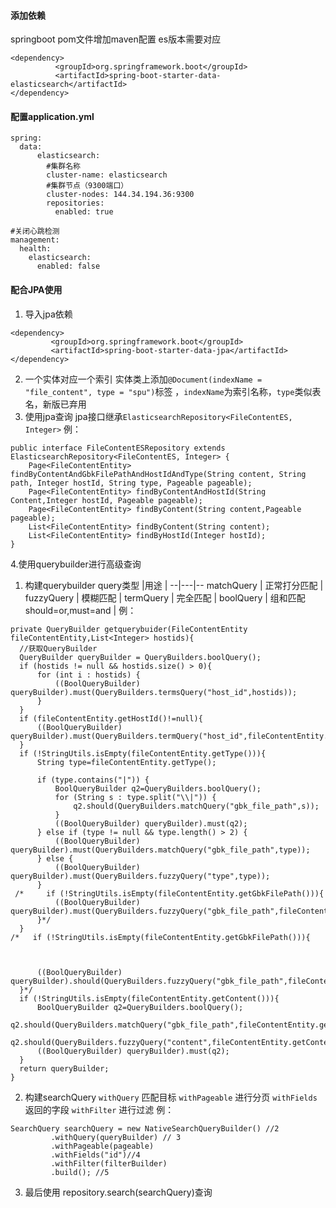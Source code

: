 #### 添加依赖
springboot pom文件增加maven配置
es版本需要对应
```
<dependency>
          <groupId>org.springframework.boot</groupId>
          <artifactId>spring-boot-starter-data-elasticsearch</artifactId>
</dependency>
```
#### 配置application.yml
```
spring:
  data:
      elasticsearch:
        #集群名称
        cluster-name: elasticsearch
        #集群节点（9300端口）
        cluster-nodes: 144.34.194.36:9300
        repositories:
          enabled: true
```
```
#关闭心跳检测
management:
  health:
    elasticsearch:
      enabled: false
```
#### 配合JPA使用
1. 导入jpa依赖
```
<dependency>
         <groupId>org.springframework.boot</groupId>
         <artifactId>spring-boot-starter-data-jpa</artifactId>
</dependency>
```
2. 一个实体对应一个索引
实体类上添加`@Document(indexName = "file_content", type = "spu")`标签 ，`indexName`为索引名称，`type`类似表名，新版已弃用
3. 使用jpa查询
jpa接口继承`ElasticsearchRepository<FileContentES, Integer>`
例：
```
public interface FileContentESRepository extends ElasticsearchRepository<FileContentES, Integer> {
    Page<FileContentEntity> findByContentAndGbkFilePathAndHostIdAndType(String content, String path, Integer hostId, String type, Pageable pageable);
    Page<FileContentEntity> findByContentAndHostId(String Content,Integer hostId, Pageable pageable);
    Page<FileContentEntity> findByContent(String content,Pageable pageable);
    List<FileContentEntity> findByContent(String content);
    List<FileContentEntity> findByHostId(Integer hostId);
}
```
4.使用querybuilder进行高级查询
  1. 构建querybuilder
      query类型  |用途   |
      --|---|--
      matchQuery  | 正常打分匹配   |
      fuzzyQuery  | 模糊匹配  |
      termQuery | 完全匹配 |
      boolQuery  | 组和匹配 should=or,must=and |
  例：
  ```
  private QueryBuilder getquerybuider(FileContentEntity fileContentEntity,List<Integer> hostids){
    //获取QueryBuilder
    QueryBuilder queryBuilder = QueryBuilders.boolQuery();
    if (hostids != null && hostids.size() > 0){
        for (int i : hostids) {
            ((BoolQueryBuilder) queryBuilder).must(QueryBuilders.termsQuery("host_id",hostids));
        }
    }
    if (fileContentEntity.getHostId()!=null){
        ((BoolQueryBuilder) queryBuilder).must(QueryBuilders.termQuery("host_id",fileContentEntity.getHostId()));
    }
    if (!StringUtils.isEmpty(fileContentEntity.getType())){
        String type=fileContentEntity.getType();

        if (type.contains("|")) {
            BoolQueryBuilder q2=QueryBuilders.boolQuery();
            for (String s : type.split("\\|")) {
                q2.should(QueryBuilders.matchQuery("gbk_file_path",s));
            }
            ((BoolQueryBuilder) queryBuilder).must(q2);
        } else if (type != null && type.length() > 2) {
            ((BoolQueryBuilder) queryBuilder).must(QueryBuilders.matchQuery("gbk_file_path",type));
        } else {
            ((BoolQueryBuilder) queryBuilder).must(QueryBuilders.fuzzyQuery("type",type));
        }
   /*     if (!StringUtils.isEmpty(fileContentEntity.getGbkFilePath())){
            ((BoolQueryBuilder) queryBuilder).must(QueryBuilders.fuzzyQuery("gbk_file_path",fileContentEntity.getGbkFilePath()));
        }*/
    }
 /*   if (!StringUtils.isEmpty(fileContentEntity.getGbkFilePath())){



        ((BoolQueryBuilder) queryBuilder).should(QueryBuilders.fuzzyQuery("gbk_file_path",fileContentEntity.getGbkFilePath()));
    }*/
    if (!StringUtils.isEmpty(fileContentEntity.getContent())){
        BoolQueryBuilder q2=QueryBuilders.boolQuery();
        q2.should(QueryBuilders.matchQuery("gbk_file_path",fileContentEntity.getGbkFilePath()));
        q2.should(QueryBuilders.fuzzyQuery("content",fileContentEntity.getContent()));
        ((BoolQueryBuilder) queryBuilder).must(q2);
    }
    return queryBuilder;
}
  ```
  2. 构建searchQuery
     `withQuery` 匹配目标
     `withPageable` 进行分页
     `withFields` 返回的字段
     `withFilter` 进行过滤
  例：

    SearchQuery searchQuery = new NativeSearchQueryBuilder() //2
             .withQuery(queryBuilder) // 3
             .withPageable(pageable)
             .withFields("id")//4
             .withFilter(filterBuilder)
             .build(); //5

  3. 最后使用 repository.search(searchQuery)查询
